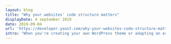 ```yaml
---
layout: blog
title: "Why your websites' code structure matters"
displayDate: 4 september 2019
date: 2019-09-04
url: 'https://developer.yoast.com/why-your-websites-code-structure-matters/'
intro: "When you're creating your own WordPress theme or adapting an existing theme, pay attention to your code structure and semantics. This will benefit your website greatly: it improves your SEO because search engines know better what to expect on your site. It will also improve your site's accessibility: meaning that people who use assistive technologies, can better use your website."
---
```



